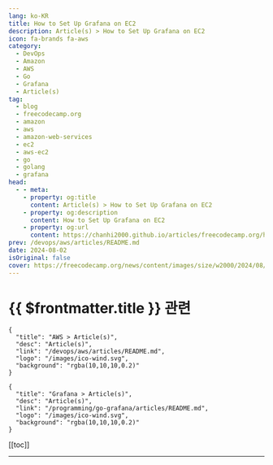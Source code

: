 ```yaml
---
lang: ko-KR
title: How to Set Up Grafana on EC2
description: Article(s) > How to Set Up Grafana on EC2
icon: fa-brands fa-aws
category: 
  - DevOps
  - Amazon
  - AWS
  - Go
  - Grafana
  - Article(s)
tag: 
  - blog
  - freecodecamp.org
  - amazon
  - aws
  - amazon-web-services
  - ec2
  - aws-ec2
  - go
  - golang
  - grafana
head:
  - - meta:
    - property: og:title
      content: Article(s) > How to Set Up Grafana on EC2
    - property: og:description
      content: How to Set Up Grafana on EC2
    - property: og:url
      content: https://chanhi2000.github.io/articles/freecodecamp.org/how-to-set-up-grafana-on-ec2.html
prev: /devops/aws/articles/README.md
date: 2024-08-02
isOriginal: false
cover: https://freecodecamp.org/news/content/images/size/w2000/2024/08/pexels-kawserhamid-176342.jpg
---
```


# {{ $frontmatter.title }} 관련

```component VPCard
{
  "title": "AWS > Article(s)",
  "desc": "Article(s)",
  "link": "/devops/aws/articles/README.md",
  "logo": "/images/ico-wind.svg",
  "background": "rgba(10,10,10,0.2)"
}
```

```component VPCard
{
  "title": "Grafana > Article(s)",
  "desc": "Article(s)",
  "link": "/programming/go-grafana/articles/README.md",
  "logo": "/images/ico-wind.svg",
  "background": "rgba(10,10,10,0.2)"
}
```

[[toc]]

---

<SiteInfo
  name="How to Set Up Grafana on EC2"
  desc="In today's data-driven world, it's important to monitor and visualize system metrics to make sure everything works consistently and performs well.  Grafana is an open-source analytics and monitoring platform. It has gained widespread recognition among developers and enterprises looking to extract more insights from the data produced by their..."
  url="https://freecodecamp.org/news/how-to-set-up-grafana-on-ec2/"
  logo="https://cdn.freecodecamp.org/universal/favicons/favicon.ico"
  preview="https://freecodecamp.org/news/content/images/size/w2000/2024/08/pexels-kawserhamid-176342.jpg"/>

<!-- TODO: 작성 -->

